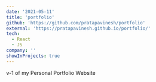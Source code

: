 ```yaml
---
date: '2021-05-11'
title: 'portfolio'
github: 'https://github.com/pratapavinesh/portfolio'
external: 'https://pratapavinesh.github.io/portfolio/'
tech:
  - React
  - JS
company: ''
showInProjects: true
---
```


v-1 of my Personal Portfolio Website
